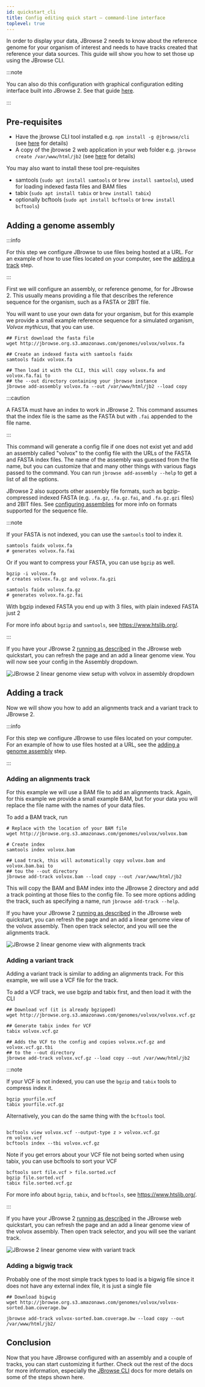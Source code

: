 ```yaml
---
id: quickstart_cli
title: Config editing quick start — command-line interface
toplevel: true
---
```


In order to display your data, JBrowse 2 needs to know about the reference
genome for your organism of interest and needs to have tracks created that
reference your data sources. This guide will show you how to set those up using
the JBrowse CLI.

:::note

You can also do this configuration with graphical configuration editing
interface built into JBrowse 2. See that guide [here](quickstart_gui).

:::

## Pre-requisites

- Have the jbrowse CLI tool installed e.g. `npm install -g @jbrowse/cli` (see
  [here](quickstart_web#installing-the-cli-tools) for details)
- A copy of the jbrowse 2 web application in your web folder e.g. `jbrowse create /var/www/html/jb2` (see
  [here](quickstart_web#using-jbrowse-create-to-download-jbrowse-2) for details)

You may also want to install these tool pre-requisites

- samtools (`sudo apt install samtools` or `brew install samtools`), used for
  loading indexed fasta files and BAM files
- tabix (`sudo apt install tabix` or `brew install tabix`)
- optionally bcftools (`sudo apt install bcftools` or `brew install bcftools`)

## Adding a genome assembly

:::info

For this step we configure JBrowse to use files being hosted at a URL. For an
example of how to use files located on your computer, see the
[adding a track](#adding-a-track) step.

:::

First we will configure an assembly, or reference genome, for for JBrowse 2.
This usually means providing a file that describes the reference sequence for
the organism, such as a FASTA or 2BIT file.

You will want to use your own data for your organism, but for this example we
provide a small example reference sequence for a simulated organism, _Volvox
mythicus_, that you can use.

```sh-session
## First download the fasta file
wget http://jbrowse.org.s3.amazonaws.com/genomes/volvox/volvox.fa

## Create an indexed fasta with samtools faidx
samtools faidx volvox.fa

## Then load it with the CLI, this will copy volvox.fa and volvox.fa.fai to
## the --out directory containing your jbrowse instance
jbrowse add-assembly volvox.fa --out /var/www/html/jb2 --load copy
```

:::caution

A FASTA must have an index to work in JBrowse 2. This command assumes that the
index file is the same as the FASTA but with `.fai` appended to the file name.

:::

This command will generate a config file if one does not exist yet and add an
assembly called "volvox" to the config file with the URLs of the FASTA and FASTA
index files. The name of the assembly was guessed from the file name, but you
can customize that and many other things with various flags passed to the
command. You can run `jbrowse add-assembly --help` to get a list of all the
options.

JBrowse 2 also supports other assembly file formats, such as bgzip-compressed
indexed FASTA (e.g. `.fa.gz`, `.fa.gz.fai`, and `.fa.gz.gzi` files) and 2BIT
files. See [configuring assemblies](config_guide#assembly-config) for more info
on formats supported for the sequence file.

:::note

If your FASTA is not indexed, you can use the `samtools` tool to index it.

```sh-session
samtools faidx volvox.fa
# generates volvox.fa.fai
```

Or if you want to compress your FASTA, you can use `bgzip` as well.

```sh-session
bgzip -i volvox.fa
# creates volvox.fa.gz and volvox.fa.gzi

samtools faidx volvox.fa.gz
# generates volvox.fa.gz.fai
```

With bgzip indexed FASTA you end up with 3 files, with plain indexed FASTA just 2

For more info about `bgzip` and `samtools`, see https://www.htslib.org/.

:::

If you have your JBrowse 2
[running as described](quickstart_web#running-jbrowse-2) in the JBrowse web
quickstart, you can refresh the page and an add a linear genome view. You will
now see your config in the Assembly dropdown.

![JBrowse 2 linear genome view setup with volvox in assembly dropdown](./img/lgv_assembly.png)

## Adding a track

Now we will show you how to add an alignments track and a variant track to
JBrowse 2.

:::info

For this step we configure JBrowse to use files located on your computer. For an
example of how to use files hosted at a URL, see the
[adding a genome assembly](#adding-a-genome-assembly) step.

:::

### Adding an alignments track

For this example we will use a BAM file to add an alignments track. Again, for
this example we provide a small example BAM, but for your data you will replace
the file name with the names of your data files.

To add a BAM track, run

```sh-session
# Replace with the location of your BAM file
wget http://jbrowse.org.s3.amazonaws.com/genomes/volvox/volvox.bam

# Create index
samtools index volvox.bam

## Load track, this will automatically copy volvox.bam and volvox.bam.bai to
## tou the --out directory
jbrowse add-track volvox.bam --load copy --out /var/www/html/jb2
```

This will copy the BAM and BAM index into the JBrowse 2 directory and add a
track pointing at those files to the config file. To see more options adding the
track, such as specifying a name, run `jbrowse add-track --help`.

If you have your JBrowse 2
[running as described](quickstart_web#running-jbrowse-2) in the JBrowse web
quickstart, you can refresh the page and an add a linear genome view of the
volvox assembly. Then open track selector, and you will see the alignments
track.

![JBrowse 2 linear genome view with alignments track](./img/volvox_alignments.png)

### Adding a variant track

Adding a variant track is similar to adding an alignments track. For this
example, we will use a VCF file for the track.

To add a VCF track, we use bgzip and tabix first, and then load it with the CLI

```sh-session
## Download vcf (it is already bgzipped)
wget http://jbrowse.org.s3.amazonaws.com/genomes/volvox/volvox.vcf.gz

## Generate tabix index for VCF
tabix volvox.vcf.gz

## Adds the VCF to the config and copies volvox.vcf.gz and volvox.vcf.gz.tbi
## to the --out directory
jbrowse add-track volvox.vcf.gz --load copy --out /var/www/html/jb2
```

:::note

If your VCF is not indexed, you can use the `bgzip` and `tabix` tools to
compress index it.

```sh-session
bgzip yourfile.vcf
tabix yourfile.vcf.gz
```

Alternatively, you can do the same thing with the `bcftools` tool.

```sh-session

bcftools view volvox.vcf --output-type z > volvox.vcf.gz
rm volvox.vcf
bcftools index --tbi volvox.vcf.gz
```

Note if you get errors about your VCF file not being sorted when using tabix,
you can use bcftools to sort your VCF

```sh-session
bcftools sort file.vcf > file.sorted.vcf
bgzip file.sorted.vcf
tabix file.sorted.vcf.gz
```

For more info about `bgzip`, `tabix`, and `bcftools`, see
https://www.htslib.org/.

:::

If you have your JBrowse 2
[running as described](quickstart_web#running-jbrowse-2) in the JBrowse web
quickstart, you can refresh the page and an add a linear genome view of the
volvox assembly. Then open track selector, and you will see the variant track.

![JBrowse 2 linear genome view with variant track](./img/volvox_variants.png)

### Adding a bigwig track

Probably one of the most simple track types to load is a bigwig file since it does not have any external index file, it is just a single file

```sh-session
## Download bigwig
wget http://jbrowse.org.s3.amazonaws.com/genomes/volvox/volvox-sorted.bam.coverage.bw

jbrowse add-track volvox-sorted.bam.coverage.bw --load copy --out /var/www/html/jb2/
```

## Conclusion

Now that you have JBrowse configured with an assembly and a couple of tracks,
you can start customizing it further. Check out the rest of the docs for more
information, especially the [JBrowse CLI](cli) docs for more details on some of
the steps shown here.
